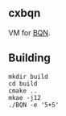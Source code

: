 ## cxbqn

VM for [BQN](https://mlochbaum.github.io/BQN/).

## Building

```console
mkdir build
cd build
cmake ..
mkae -j12
./BQN -e '5+5'
```
